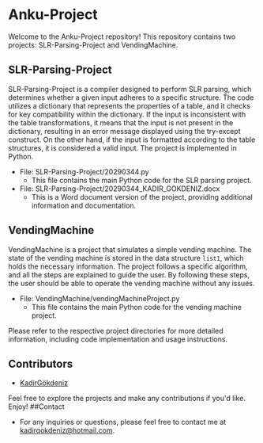 # Anku-Project

Welcome to the Anku-Project repository! This repository contains two projects: SLR-Parsing-Project and VendingMachine.

## SLR-Parsing-Project

SLR-Parsing-Project is a compiler designed to perform SLR parsing, which determines whether a given input adheres to a specific structure. The code utilizes a dictionary that represents the properties of a table, and it checks for key compatibility within the dictionary. If the input is inconsistent with the table transformations, it means that the input is not present in the dictionary, resulting in an error message displayed using the try-except construct. On the other hand, if the input is formatted according to the table structures, it is considered a valid input. The project is implemented in Python.

- File: SLR-Parsing-Project/20290344.py
  - This file contains the main Python code for the SLR parsing project.
- File: SLR-Parsing-Project/20290344_KADIR_GOKDENIZ.docx
  - This is a Word document version of the project, providing additional information and documentation.

## VendingMachine

VendingMachine is a project that simulates a simple vending machine. The state of the vending machine is stored in the data structure `list1`, which holds the necessary information. The project follows a specific algorithm, and all the steps are explained to guide the user. By following these steps, the user should be able to operate the vending machine without any issues.

- File: VendingMachine/vendingMachineProject.py
  - This file contains the main Python code for the vending machine project.

Please refer to the respective project directories for more detailed information, including code implementation and usage instructions.

## Contributors

- [KadirGökdeniz](https://github.com/KadirGokdeniz/Anku-Projects)

Feel free to explore the projects and make any contributions if you'd like. Enjoy!
##Contact
- For any inquiries or questions, please feel free to contact me at kadirqokdeniz@hotmail.com.
